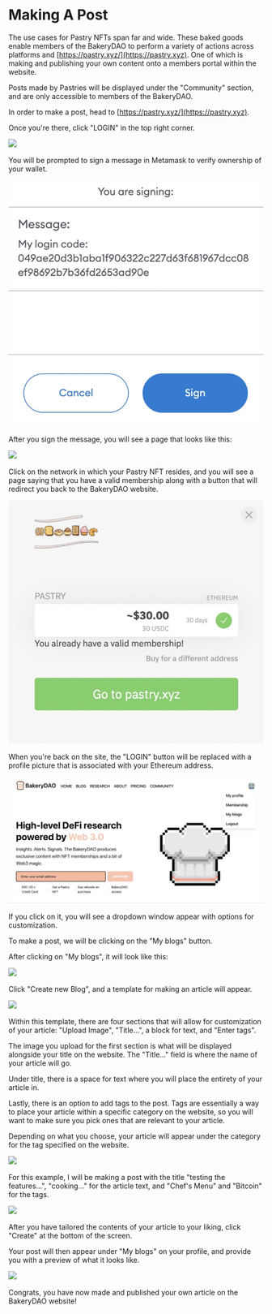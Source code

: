 # Making A Post

The use cases for Pastry NFTs span far and wide. These baked goods enable members of the BakeryDAO to perform a variety of actions across platforms and [https://pastry.xyz/](https://pastry.xyz). One of which is making and publishing your own content onto a members portal within the website.

Posts made by Pastries will be displayed under the "Community" section, and are only accessible to members of the BakeryDAO.

In order to make a post, head to [https://pastry.xyz/](https://pastry.xyz).

Once you're there, click "LOGIN" in the top right corner.

![](../../.gitbook/assets/chrome\_38nTlWXBzS.png)

You will be prompted to sign a message in Metamask to verify ownership of your wallet.

![](<../../.gitbook/assets/image (6).png>)

After you sign the message, you will see a page that looks like this:

![](../../.gitbook/assets/chrome\_0Bs2BO3izf.png)

Click on the network in which your Pastry NFT resides, and you will see a page saying that you have a valid membership along with a button that will redirect you back to the BakeryDAO website.

![](<../../.gitbook/assets/image (11).png>)

When you're back on the site, the "LOGIN" button will be replaced with a profile picture that is associated with your Ethereum address.

![](<../../.gitbook/assets/image (18).png>)

If you click on it, you will see a dropdown window appear with options for customization.

To make a post, we will be clicking on the "My blogs" button.

After clicking on "My blogs", it will look like this:

![](../../.gitbook/assets/chrome\_e9a8cOkzf9.png)

Click "Create new Blog", and a template for making an article will appear.

![](../../.gitbook/assets/chrome\_P1EZGvNwjI.png)

Within this template, there are four sections that will allow for customization of your article: "Upload Image", "Title...", a block for text, and "Enter tags".

The image you upload for the first section is what will be displayed alongside your title on the website. The "Title..." field is where the name of your article will go.

Under title, there is a space for text where you will place the entirety of your article in.

Lastly, there is an option to add tags to the post. Tags are essentially a way to place your article within a specific category on the website, so you will want to make sure you pick ones that are relevant to your article.

Depending on what you choose, your article will appear under the category for the tag specified on the website.

![](../../.gitbook/assets/chrome\_23m6ucwoBF.png)

For this example, I will be making a post with the title "testing the features...", "cooking..." for the article text, and "Chef's Menu" and "Bitcoin" for the tags.

![](../../.gitbook/assets/chrome\_3jWIKPPXF1.png)

After you have tailored the contents of your article to your liking, click "Create" at the bottom of the screen.

Your post will then appear under "My blogs" on your profile, and provide you with a preview of what it looks like.

![](../../.gitbook/assets/chrome\_ectBfqvXnq.png)

Congrats, you have now made and published your own article on the BakeryDAO website!
